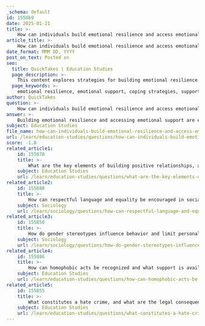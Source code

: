 ```yaml
---
_schema: default
id: 155869
date: 2025-01-21
title: >-
    How can individuals build emotional resilience and access emotional support?
article_title: >-
    How can individuals build emotional resilience and access emotional support?
date_format: MMM DD, YYYY
post_on_text: Posted on
seo:
  title: QuickTakes | Education Studies
  page_description: >-
    This content explores strategies for building emotional resilience and accessing emotional support, emphasizing the importance of coping mechanisms, supportive relationships, and professional help for mental well-being.
  page_keywords: >-
    emotional resilience, emotional support, coping strategies, supportive network, counseling, self-esteem, mindfulness, mental health, social connections, proactive coping
author: QuickTakes
question: >-
    How can individuals build emotional resilience and access emotional support?
answer: >-
    Building emotional resilience and accessing emotional support are essential for maintaining mental health and well-being. Here are several strategies individuals can employ to enhance their emotional resilience and seek the support they need:\n\n### 1. **Practice Healthy Coping Strategies**\nEngaging in activities such as exercise, meditation, or hobbies can help manage emotions and maintain a sense of grounding during tough times. These coping mechanisms are vital for building resilience, as they provide outlets for stress relief and emotional expression.\n\n### 2. **Build a Supportive Network**\nEstablishing and maintaining authentic connections with others can significantly enhance resilience. Relationships that provide emotional support, validation, and encouragement help individuals gain perspective on their struggles and motivate them to persevere. This network can include friends, family, mentors, or support groups.\n\n### 3. **Shift Your Perspective**\nIn stressful situations, adopting a broader perspective can help individuals balance their thoughts and reduce anxiety. Viewing challenges as opportunities for growth rather than insurmountable obstacles can empower individuals and foster resilience.\n\n### 4. **Engage in Counseling and Support Groups**\nSeeking professional help through counseling or joining support groups can provide valuable emotional support and coping strategies. These resources can offer a safe space to share experiences and learn from others facing similar challenges.\n\n### 5. **Enhance Self-Esteem**\nPositive interactions and mutual support within relationships can boost self-esteem and confidence. When individuals feel valued and understood, it reinforces their sense of self-worth, which is essential for healthy relationships and emotional resilience.\n\n### 6. **Utilize Emotional Support During Difficult Times**\nEmotional support is particularly crucial during challenging periods, such as grief or loss. It aids individuals in navigating their feelings and integrating their experiences positively, which can prevent the development of more severe emotional issues, such as clinical depression.\n\n### 7. **Proactive Coping Mechanisms**\nImplementing proactive coping strategies, such as mindfulness practices and identifying emotional triggers, can enhance emotional regulation. Understanding these triggers allows individuals to take preventative measures that fortify their resilience against emotional challenges.\n\n### Conclusion\nEmotional resilience is a critical component of overall mental health, influenced by social support and life experiences. By practicing healthy coping strategies, building supportive networks, and seeking professional help, individuals can enhance their emotional resilience and access the emotional support necessary for navigating life's challenges effectively.
subject: Education Studies
file_name: how-can-individuals-build-emotional-resilience-and-access-emotional-support.md
url: /learn/education-studies/questions/how-can-individuals-build-emotional-resilience-and-access-emotional-support
score: -1.0
related_article1:
    id: 155878
    title: >-
        What are the key elements of building positive relationships, and how do they promote health and wellbeing?
    subject: Education Studies
    url: /learn/education-studies/questions/what-are-the-key-elements-of-building-positive-relationships-and-how-do-they-promote-health-and-wellbeing
related_article2:
    id: 155888
    title: >-
        How can respectful language and equality be encouraged in social interactions?
    subject: Sociology
    url: /learn/sociology/questions/how-can-respectful-language-and-equality-be-encouraged-in-social-interactions
related_article3:
    id: 155850
    title: >-
        How do gender stereotypes influence behavior and limit personal expression?
    subject: Sociology
    url: /learn/sociology/questions/how-do-gender-stereotypes-influence-behavior-and-limit-personal-expression
related_article4:
    id: 155886
    title: >-
        How can homophobic acts be recognized and what support is available for victims?
    subject: Education Studies
    url: /learn/education-studies/questions/how-can-homophobic-acts-be-recognized-and-what-support-is-available-for-victims
related_article5:
    id: 155855
    title: >-
        What constitutes a hate crime, and what are the legal consequences?
    subject: Education Studies
    url: /learn/education-studies/questions/what-constitutes-a-hate-crime-and-what-are-the-legal-consequences
---
```


&nbsp;